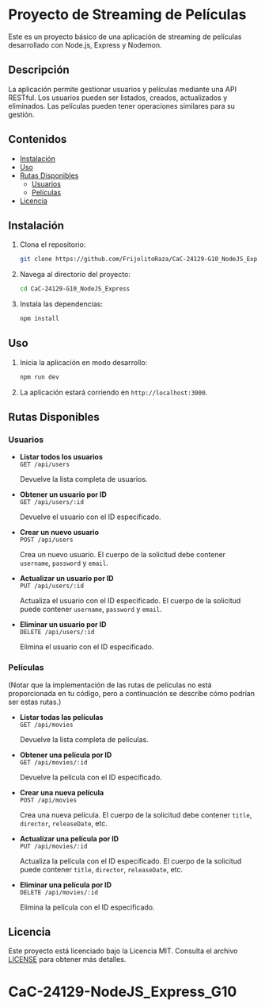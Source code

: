 # Proyecto de Streaming de Películas

Este es un proyecto básico de una aplicación de streaming de películas desarrollado con Node.js, Express y Nodemon.

## Descripción

La aplicación permite gestionar usuarios y películas mediante una API RESTful. Los usuarios pueden ser listados, creados, actualizados y eliminados. Las películas pueden tener operaciones similares para su gestión.

## Contenidos

- [Instalación](#instalación)
- [Uso](#uso)
- [Rutas Disponibles](#rutas-disponibles)
  - [Usuarios](#usuarios)
  - [Películas](#películas)
- [Licencia](#licencia)

## Instalación

1. Clona el repositorio:
    ```bash
    git clone https://github.com/FrijolitoRaza/CaC-24129-G10_NodeJS_Express.git
    ```

2. Navega al directorio del proyecto:
    ```bash
    cd CaC-24129-G10_NodeJS_Express
    ```

3. Instala las dependencias:
    ```bash
    npm install
    ```

## Uso

1. Inicia la aplicación en modo desarrollo:
    ```bash
    npm run dev
    ```

2. La aplicación estará corriendo en `http://localhost:3000`.

## Rutas Disponibles

### Usuarios

- **Listar todos los usuarios**  
  `GET /api/users`
  
  Devuelve la lista completa de usuarios.

- **Obtener un usuario por ID**  
  `GET /api/users/:id`
  
  Devuelve el usuario con el ID especificado.

- **Crear un nuevo usuario**  
  `POST /api/users`
  
  Crea un nuevo usuario. El cuerpo de la solicitud debe contener `username`, `password` y `email`.

- **Actualizar un usuario por ID**  
  `PUT /api/users/:id`
  
  Actualiza el usuario con el ID especificado. El cuerpo de la solicitud puede contener `username`, `password` y `email`.

- **Eliminar un usuario por ID**  
  `DELETE /api/users/:id`
  
  Elimina el usuario con el ID especificado.

### Películas

(Notar que la implementación de las rutas de películas no está proporcionada en tu código, pero a continuación se describe cómo podrían ser estas rutas.)

- **Listar todas las películas**  
  `GET /api/movies`
  
  Devuelve la lista completa de películas.

- **Obtener una película por ID**  
  `GET /api/movies/:id`
  
  Devuelve la película con el ID especificado.

- **Crear una nueva película**  
  `POST /api/movies`
  
  Crea una nueva película. El cuerpo de la solicitud debe contener `title`, `director`, `releaseDate`, etc.

- **Actualizar una película por ID**  
  `PUT /api/movies/:id`
  
  Actualiza la película con el ID especificado. El cuerpo de la solicitud puede contener `title`, `director`, `releaseDate`, etc.

- **Eliminar una película por ID**  
  `DELETE /api/movies/:id`
  
  Elimina la película con el ID especificado.

## Licencia

Este proyecto está licenciado bajo la Licencia MIT. Consulta el archivo [LICENSE](LICENSE) para obtener más detalles.
# CaC-24129-NodeJS_Express_G10
